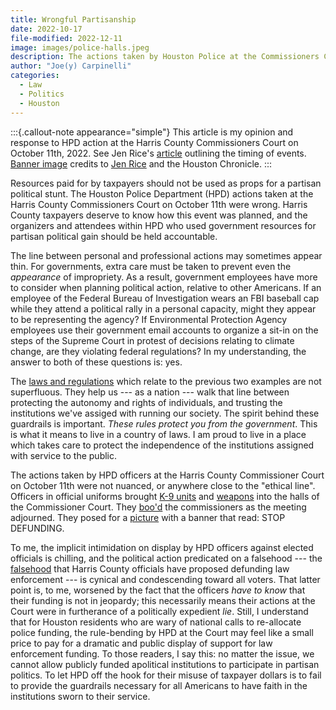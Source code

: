 ```yaml
---
title: Wrongful Partisanship
date: 2022-10-17
file-modified: 2022-12-11
image: images/police-halls.jpeg
description: The actions taken by Houston Police at the Commissioners Court were antidemocratic.
author: "Joe(y) Carpinelli"
categories:
  - Law
  - Politics
  - Houston
---
```


:::{.callout-note appearance="simple"}
This article is my opinion and response to HPD action at the Harris County Commissioners 
Court on October 11th, 2022. See Jen Rice's 
[article](https://www.houstonchronicle.com/politics/houston/article/At-Harris-County-Commissioners-Court-budget-17502354.php) 
outlining the timing of events. [Banner image](images/police-halls.jpeg) credits to 
[Jen Rice](https://twitter.com/jen_rice_/status/1579863310685851650?s=20&t=ERT1WOCBfAciLdWxTB_-TA)
and the Houston Chronicle.
:::

Resources paid for by taxpayers
should not be used as props for a partisan political 
stunt. The Houston Police Department (HPD) actions 
taken at the Harris County Commissioners Court on 
October 11th were wrong. Harris County taxpayers 
deserve to know how this event was planned, and the 
organizers and attendees within HPD who used government 
resources for partisan political gain should be held 
accountable.

The line between personal and professional actions may 
sometimes appear thin. For governments, extra care must 
be taken to prevent even the _appearance_ of impropriety. 
As a result, government employees have more to consider 
when planning political action, relative to other 
Americans. If an employee of the Federal Bureau of 
Investigation wears an FBI baseball cap while they attend 
a political rally in a personal capacity, might they 
appear to be representing the agency? If Environmental 
Protection Agency employees use their government email 
accounts to organize a sit-in on the steps of the Supreme 
Court in protest of decisions relating to climate change, 
are they violating federal regulations? In my understanding, 
the answer to both of these questions is: yes.

The [laws and regulations](https://osc.gov/services/pages/hatchact-statelocal.aspx) 
which relate to the previous two examples are not superfluous. 
They help us --- as a nation --- walk that line between 
protecting the autonomy and rights of individuals, and trusting
the institutions we've assiged with running our society.
The spirit behind these guardrails is important. _These 
rules protect *you* from the government_. This is what it 
means to live in a country of laws. I am proud to live in a 
place which takes care to protect the independence of the 
institutions assigned with service to the public.

The actions taken by HPD officers at the Harris County Commissioner Court on October 11th 
were not nuanced, or anywhere close to the "ethical line". Officers in official uniforms 
brought [K-9 units](https://twitter.com/jen_rice_/status/1579863310685851650?s=20) 
and [weapons](https://www.houstonchronicle.com/politics/houston/article/Harris-County-budget-live-updates-Police-presence-17501166.php) 
into the halls of the Commissioner Court. They 
[boo'd](https://www.houstonchronicle.com/politics/houston/article/At-Harris-County-Commissioners-Court-budget-17502354.php) 
the commissioners as the meeting adjourned. They posed for a 
[picture](https://www.houstonchronicle.com/politics/houston/article/Harris-County-budget-live-updates-Police-presence-17501166.php) with a 
banner that read: STOP DEFUNDING.

To me, the implicit intimidation on display by HPD officers 
against elected officials is chilling, and the political 
action predicated on a falsehood --- the 
[falsehood](https://www.houstonchronicle.com/opinion/editorials/article/Editorial-Now-Republicans-are-defunding-police-17464442.php) 
that Harris County officials have proposed defunding law 
enforcement --- is cynical and condescending toward all 
voters. That latter point is, to me, worsened by the fact 
that the officers _have to know_ that their funding is not 
in jeopardy; this necessarily means their actions at the 
Court were in furtherance of a politically expedient _lie_. 
Still, I understand that for Houston residents who are 
wary of national calls to re-allocate police funding, the 
rule-bending by HPD at the Court may feel like a small price 
to pay for a dramatic and public display of support for law 
enforcement funding. To those readers, I say this: no matter 
the issue, we cannot allow publicly funded apolitical 
institutions to participate in partisan politics. To let HPD 
off the hook for their misuse of taxpayer dollars is to fail 
to provide the guardrails necessary for all Americans to have 
faith in the institutions sworn to their service. 
